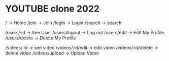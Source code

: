 # YOUTUBE clone 2022

/ -> Home
/join -> Join
/login -> Login
/search -> search

/users/:id -> See User
/users/logout -> Log out
/users/edit -> Edit My Profile
/users/delete -> Delete My Profile

/videos/:id -> see video
/videos/:id/edit -> edit video
/videos/:id/delete -> delete video
/videos/upload -> Upload Video
